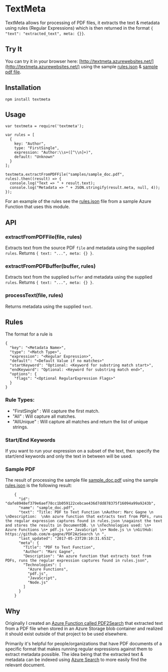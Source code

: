# TextMeta

TextMeta allows for processing of PDF files, it extracts the text & metadata using rules (Regular Expressions) which is then returned in the format `{ "text": "extracted_text", meta: {}}`.

## Try It

You can try it in your browser here: [http://textmeta.azurewebsites.net/](http://textmeta.azurewebsites.net/) using the sample [rules.json](https://github.com/m-gagne/PDF2AzSearch/blob/master/functions/pdfmetafunc/rules.json) & [sample pdf file](https://github.com/m-gagne/PDF2AzSearch/blob/master/sample/sample_doc.pdf).

## Installation

    npm install textmeta

## Usage

    var textmeta = require('textmeta');

    var rules = [
      {
        key: "Author",
        type: "FirstSingle",
        expression: "Author:\\s+([^\\n]+)",
        default: "Unknown"
      }
    ];

    textmeta.extractFromPDFFile("samples/sample_doc.pdf", rules).then((result) => {
      console.log("Text => " + result.text);
      console.log("Metadata => " + JSON.stringify(result.meta, null, 4));
    });


For an example of the rules see the [rules.json](https://github.com/m-gagne/PDF2AzSearch/blob/master/functions/pdfmetafunc/rules.json) file from a sample Azure Function that uses this module.

## API

### extractFromPDFFile(file, rules)

Extracts text from the source PDF `file` and metadata using the supplied `rules`. Returns `{ text: "...", meta: {} }`.

### extractFromPDFBuffer(buffer, rules)

Extracts text from the supplied `buffer` and metadata using the supplied `rules`. Returns `{ text: "...", meta: {} }`.

### processText(file, rules)

Returns metadata using the supplied `text`.

## Rules

The format for a rule is

    {
      "key": "<Metadata Name>",
      "type": "<Match Type>",
      "expression": "<Regular Expression>",
      "default": "<Default Value if no matches>"
      "startKeyword": "Optional: <Keyword for substring match start>",
      "endKeyword": "Optional: <Keyword for substring match end>",
      "options": {
        "flags": "<Optional RegularExpression Flags>"
      }
    }

### Rule Types:

* "FirstSingle" : Will capture the first match.
* "All" : Will capture all matches.
* "AllUnique" : Will capture all matches and return the list of unique strings.

### Start/End Keywords

If you want to run your expression on a subset of the text, then specify the start/end keywords and only the text in between will be used.

### Sample PDF

The result of processing the sample file [sample_doc.pdf](https://github.com/m-gagne/PDF2AzSearch/blob/master/sample/sample_doc.pdf) using the sample [rules.json](https://github.com/m-gagne/PDF2AzSearch/blob/master/functions/pdfmetafunc/rules.json) is the following result:

        {
          "id": "dafe8948ef379e6aef78cc1b059122cebcae436d7dd878375f16094a99a9243b",
          "name": "sample_doc.pdf",
          "text": "Title: PDF to Text Function \nAuthor: Marc Gagne \n \nDescription:  \nAn azure function that extracts text from PDFs, runs the regular expression captures found in rules.json \nagainst the text and stores the results in DocumentDB. \n \nTechnologies used: \n• Azure Functions \n• pdf.js \n• JavaScript \n• Node.js \n \nGitHub: https://github.com/m-gagne/PDF2AzSearch \n ",
          "last_updated": "2017-05-23T20:10:31.653Z",
          "meta": {
            "Title": "PDF to Text Function",
            "Author": "Marc Gagne",
            "Description": "An azure function that extracts text from PDFs, runs the regular expression captures found in rules.json",
            "Technologies": [
              "Azure Functions",
              "pdf.js",
              "JavaScript",
              "Node.js"
            ]
          }
        }

## Why

Originally I created an [Azure Function called PDF2Search](https://github.com/m-gagne/PDF2AzSearch) that extracted text from a PDF file when stored in an Azure Storage blob container and realized it should exist outside of that project to be used elsewhere.

Primarily it's helpful for people/organizations that have PDF documents of a specific format that makes running regular expressions against them to extract metadata possible. The idea being that the extracted text & metadata can be indexed using [Azure Search](https://azure.microsoft.com/en-us/services/search/) to more easily find the relevant document.